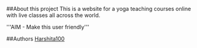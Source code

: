 ##About this project
This is a website for a yoga teaching courses online with live classes all across the world.

'''AIM - Make this user friendly'''

##Authors
[Harshita100](https://github.com/Harshita100)
